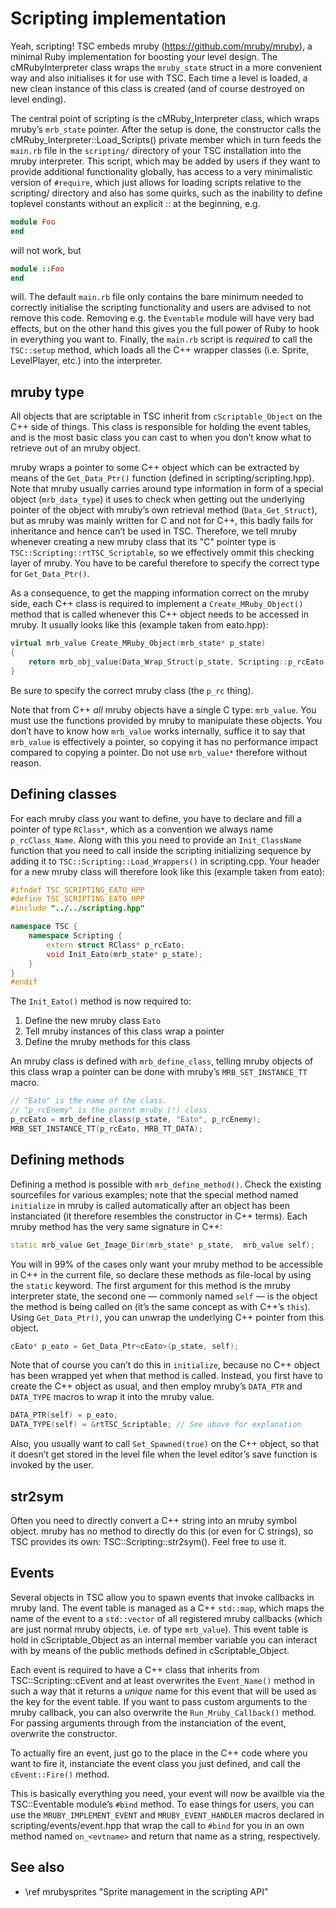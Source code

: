 Scripting implementation
========================

Yeah, scripting! TSC embeds mruby (https://github.com/mruby/mruby), a
minimal Ruby implementation for boosting your level design. The
cMRubyInterpreter class wraps the `mruby_state` struct in a more
convenient way and also initialises it for use with TSC. Each time a
level is loaded, a new clean instance of this class is created (and of
course destroyed on level ending).

The central point of scripting is the cMRuby_Interpreter class, which
wraps mruby’s `mrb_state` pointer. After the setup is done, the
constructor calls the cMRuby_Interpreter::Load_Scripts() private
member which in turn feeds the `main.rb` file in the `scripting/`
directory of your TSC installation into the mruby interpreter. This
script, which may be added by users if they want to provide additional
functionality globally, has access to a very minimalistic version of
`#require`, which just allows for loading scripts relative to the
scripting/ directory and also has some quirks, such as the inability
to define toplevel constants without an explicit :: at the beginning,
e.g.

~~~~~~~~~~~~~~~~~~~~ ruby
module Foo
end
~~~~~~~~~~~~~~~~~~~~

will not work, but

~~~~~~~~~~~~~~~~~~~~ ruby
module ::Foo
end
~~~~~~~~~~~~~~~~~~~~

will. The default `main.rb` file only contains the bare minimum needed
to correctly initialise the scripting functionality and users are
advised to not remove this code. Removing e.g. the `Eventable` module
will have very bad effects, but on the other hand this gives you the
full power of Ruby to hook in everything you want to. Finally, the
`main.rb` script is *required* to call the `TSC::setup` method, which
loads all the C++ wrapper classes (i.e.  Sprite, LevelPlayer, etc.)
into the interpreter.

mruby type
----------

All objects that are scriptable in TSC inherit from `cScriptable_Object`
on the C++ side of things. This class is responsible for holding the
event tables, and is the most basic class you can cast to when you
don’t know what to retrieve out of an mruby object.

mruby wraps a pointer to some C++ object which can be extracted by
means of the `Get_Data_Ptr()` function (defined in
scripting/scripting.hpp). Note that mruby usually carries around type
information in form of a special object (`mrb_data_type`) it uses to
check when getting out the underlying pointer of the object with
mruby’s own retrieval method (`Data_Get_Struct`), but as mruby was
mainly written for C and not for C++, this badly fails for inheritance
and hence can’t be used in TSC. Therefore, we tell mruby whenever
creating a new mruby class that its "C" pointer type is
`TSC::Scripting::rtTSC_Scriptable`, so we effectively ommit this
checking layer of mruby. You have to be careful therefore to specify
the correct type for `Get_Data_Ptr()`.

As a consequence, to get the mapping information correct on the mruby
side, each C++ class is required to implement a
`Create_MRuby_Object()` method that is called whenever this C++ object
needs to be accessed in mruby. It usually looks like this (example
taken from eato.hpp):

~~~~~~~~~~~~~~~~~~~~ c++
virtual mrb_value Create_MRuby_Object(mrb_state* p_state)
{
	return mrb_obj_value(Data_Wrap_Struct(p_state, Scripting::p_rcEato, &Scripting::rtTSC_Scriptable, this));
}
~~~~~~~~~~~~~~~~~~~~

Be sure to specify the correct mruby class (the `p_rc` thing).

Note that from C++ *all* mruby objects have a single C type:
`mrb_value`. You must use the functions provided by mruby to
manipulate these objects. You don’t have to know how `mrb_value` works
internally, suffice it to say that `mrb_value` is effectively a
pointer, so copying it has no performance impact compared to copying a
pointer. Do not use `mrb_value*` therefore without reason.

Defining classes
----------------

For each mruby class you want to define, you have to declare and fill
a pointer of type `RClass*`, which as a convention we always name
`p_rcClass_Name`. Along with this you need to provide an
`Init_ClassName` function that you need to call inside the scripting
initializing sequence by adding it to
`TSC::Scripting::Load_Wrappers()` in scripting.cpp. Your header for a
new mruby class will therefore look like this (example taken from
eato):

~~~~~~~~~~~~~~~~~~~~ c++
#ifndef TSC_SCRIPTING_EATO_HPP
#define TSC_SCRIPTING_EATO_HPP
#include "../../scripting.hpp"

namespace TSC {
	namespace Scripting {
		extern struct RClass* p_rcEato;
		void Init_Eato(mrb_state* p_state);
	}
}
#endif
~~~~~~~~~~~~~~~~~~~~

The `Init_Eato()` method is now required to:

1. Define the new mruby class `Eato`
2. Tell mruby instances of this class wrap a pointer
3. Define the mruby methods for this class

An mruby class is defined with `mrb_define_class`, telling mruby
objects of this class wrap a pointer can be done with mruby’s
`MRB_SET_INSTANCE_TT` macro.

~~~~~~~~~~~~~~~~~~~~ c++
// "Eato" is the name of the class.
// "p_rcEnemy" is the parent mruby (!) class
p_rcEato = mrb_define_class(p_state, "Eato", p_rcEnemy);
MRB_SET_INSTANCE_TT(p_rcEato, MRB_TT_DATA);
~~~~~~~~~~~~~~~~~~~~

Defining methods
----------------

Defining a method is possible with `mrb_define_method()`. Check the
existing sourcefiles for various examples; note that the special
method named `initialize` in mruby is called automatically after an
object has been instanciated (it therefore resembles the constructor
in C++ terms). Each mruby method has the very same signature in C++:

~~~~~~~~~~~~~~~~~~~~ c++
static mrb_value Get_Image_Dir(mrb_state* p_state,  mrb_value self);
~~~~~~~~~~~~~~~~~~~~

You will in 99% of the cases only want your mruby method to be
accessible in C++ in the current file, so declare these methods as
file-local by using the `static` keyword. The first argument for this
method is the mruby interpreter state, the second one — commonly named
`self` — is the object the method is being called on (it’s the same
concept as with C++’s `this`). Using `Get_Data_Ptr()`, you can unwrap
the underlying C++ pointer from this object.

~~~~~~~~~~~~~~~~~~~~ c++
cEato* p_eato = Get_Data_Ptr<cEato>(p_state, self);
~~~~~~~~~~~~~~~~~~~~

Note that of course you can’t do this in `initialize`, because no C++
object has been wrapped yet when that method is called. Instead, you
first have to create the C++ object as usual, and then employ mruby’s
`DATA_PTR` and `DATA_TYPE` macros to wrap it into the mruby value.

~~~~~~~~~~~~~~~~~~~~ c++
DATA_PTR(self) = p_eato;
DATA_TYPE(self) = &rtTSC_Scriptable; // See above for explanation
~~~~~~~~~~~~~~~~~~~~

Also, you usually want to call `Set_Spawned(true)` on the C++ object,
so that it doesn’t get stored in the level file when the level
editor’s save function is invoked by the user.

str2sym
-------

Often you need to directly convert a C++ string into an mruby symbol
object. mruby has no method to directly do this (or even for C
strings), so TSC provides its own: TSC::Scripting::str2sym(). Feel
free to use it.

Events
------

Several objects in TSC allow you to spawn events that invoke callbacks
in mruby land. The event table is managed as a C++ `std::map`, which
maps the name of the event to a `std::vector` of all registered mruby
callbacks (which are just normal mruby objects, i.e. of type
`mrb_value`). This event table is hold in cScriptable_Object as an
internal member variable you can interact with by means of the public
methods defined in cScriptable_Object.

Each event is required to have a C++ class that inherits from
TSC::Scripting::cEvent and at least overwrites the `Event_Name()`
method in such a way that it returns a *unique* name for this event
that will be used as the key for the event table. If you want to pass
custom arguments to the mruby callback, you can also overwrite the
`Run_Mruby_Callback()` method. For passing arguments through from the
instanciation of the event, overwrite the constructor.

To actually fire an event, just go to the place in the C++ code where
you want to fire it, instanciate the event class you just defined, and
call the `cEvent::Fire()` method.

This is basically everything you need, your event will now be availble
via the TSC::Eventable module’s `#bind` method. To ease things for
users, you can use the `MRUBY_IMPLEMENT_EVENT` and
`MRUBY_EVENT_HANDLER` macros declared in scripting/events/event.hpp
that wrap the call to `#bind` for you in an own method named
`on_<evtname>` and return that name as a string, respectively.

See also
--------

* \ref mrubysprites "Sprite management in the scripting API"
